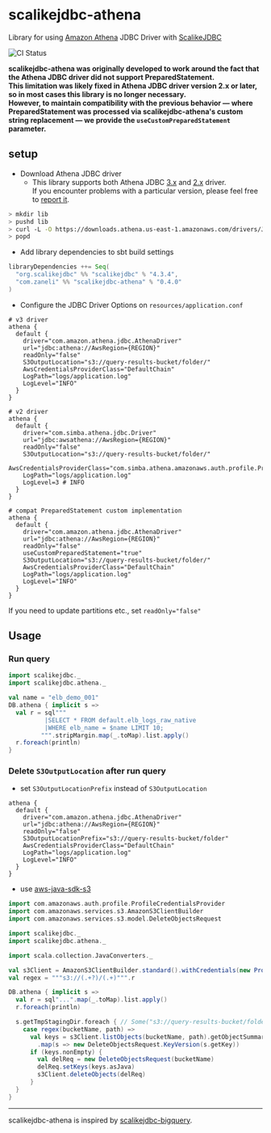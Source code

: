# scalikejdbc-athena

Library for using [Amazon Athena](https://aws.amazon.com/athena/) JDBC Driver with [ScalikeJDBC](http://scalikejdbc.org/)

![CI Status](https://github.com/zaneli/scalikejdbc-athena/actions/workflows/ci.yml/badge.svg)

**scalikejdbc-athena was originally developed to work around the fact that the Athena JDBC driver did not support PreparedStatement.**  
**This limitation was likely fixed in Athena JDBC driver version 2.x or later, so in most cases this library is no longer necessary.**  
**However, to maintain compatibility with the previous behavior — where PreparedStatement was processed via scalikejdbc-athena's custom string replacement — we provide the `useCustomPreparedStatement` parameter.**

## setup

- Download Athena JDBC driver
  - This library supports both Athena JDBC [3.x](https://docs.aws.amazon.com/athena/latest/ug/jdbc-v3-driver.html) and [2.x](https://docs.aws.amazon.com/athena/latest/ug/jdbc-v2.html) driver.  
    If you encounter problems with a particular version, please feel free to [report it](https://github.com/zaneli/scalikejdbc-athena/issues).
```sh
> mkdir lib
> pushd lib
> curl -L -O https://downloads.athena.us-east-1.amazonaws.com/drivers/JDBC/3.5.1/athena-jdbc-3.5.1-with-dependencies.jar
> popd
```

- Add library dependencies to sbt build settings
```scala
libraryDependencies ++= Seq(
  "org.scalikejdbc" %% "scalikejdbc" % "4.3.4",
  "com.zaneli" %% "scalikejdbc-athena" % "0.4.0"
)
```

- Configure the JDBC Driver Options on `resources/application.conf`

```
# v3 driver
athena {
  default {
    driver="com.amazon.athena.jdbc.AthenaDriver"
    url="jdbc:athena://AwsRegion={REGION}"
    readOnly="false"
    S3OutputLocation="s3://query-results-bucket/folder/"
    AwsCredentialsProviderClass="DefaultChain"
    LogPath="logs/application.log"
    LogLevel="INFO"
  }
}

# v2 driver
athena {
  default {
    driver="com.simba.athena.jdbc.Driver"
    url="jdbc:awsathena://AwsRegion={REGION}"
    readOnly="false"
    S3OutputLocation="s3://query-results-bucket/folder/"
    AwsCredentialsProviderClass="com.simba.athena.amazonaws.auth.profile.ProfileCredentialsProvider"
    LogPath="logs/application.log"
    LogLevel=3 # INFO
  }
}

# compat PreparedStatement custom implementation
athena {
  default {
    driver="com.amazon.athena.jdbc.AthenaDriver"
    url="jdbc:athena://AwsRegion={REGION}"
    readOnly="false"
    useCustomPreparedStatement="true"
    S3OutputLocation="s3://query-results-bucket/folder/"
    AwsCredentialsProviderClass="DefaultChain"
    LogPath="logs/application.log"
    LogLevel="INFO"
  }
}
```

If you need to update partitions etc., set `readOnly="false"`

## Usage

### Run query

```scala
import scalikejdbc._
import scalikejdbc.athena._

val name = "elb_demo_001"
DB.athena { implicit s =>
  val r = sql"""
          |SELECT * FROM default.elb_logs_raw_native
          |WHERE elb_name = $name LIMIT 10;
         """.stripMargin.map(_.toMap).list.apply()
  r.foreach(println)
}
```

### Delete `S3OutputLocation` after run query

* set `S3OutputLocationPrefix` instead of `S3OutputLocation`
```
athena {
  default {
    driver="com.amazon.athena.jdbc.AthenaDriver"
    url="jdbc:athena://AwsRegion={REGION}"
    readOnly="false"
    S3OutputLocationPrefix="s3://query-results-bucket/folder"
    AwsCredentialsProviderClass="DefaultChain"
    LogPath="logs/application.log"
    LogLevel="INFO"
  }
}
```

* use [aws-java-sdk-s3](https://docs.aws.amazon.com/AmazonS3/latest/dev/DeletingMultipleObjectsUsingJava.html)

```scala
import com.amazonaws.auth.profile.ProfileCredentialsProvider
import com.amazonaws.services.s3.AmazonS3ClientBuilder
import com.amazonaws.services.s3.model.DeleteObjectsRequest

import scalikejdbc._
import scalikejdbc.athena._

import scala.collection.JavaConverters._

val s3Client = AmazonS3ClientBuilder.standard().withCredentials(new ProfileCredentialsProvider()).build()
val regex = """s3://(.+?)/(.+)""".r

DB.athena { implicit s =>
  val r = sql"...".map(_.toMap).list.apply()
  r.foreach(println)

  s.getTmpStagingDir.foreach { // Some("s3://query-results-bucket/folder/${java.util.UUID.randomUUID}")
    case regex(bucketName, path) =>
      val keys = s3Client.listObjects(bucketName, path).getObjectSummaries.asScala
        .map(s => new DeleteObjectsRequest.KeyVersion(s.getKey))
      if (keys.nonEmpty) {
        val delReq = new DeleteObjectsRequest(bucketName)
        delReq.setKeys(keys.asJava)
        s3Client.deleteObjects(delReq)
      }
  }
}
```

---

scalikejdbc-athena is inspired by [scalikejdbc-bigquery](https://github.com/ocadaruma/scalikejdbc-bigquery).
